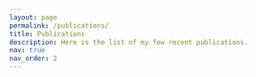 ```yaml
---
layout: page
permalink: /publications/
title: Publications
description: Here is the list of my few recent publications. 
nav: true
nav_order: 2
---
```


<!-- _pages/publications.md -->
<div class="publications">



</div>

